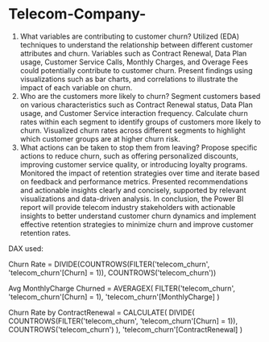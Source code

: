 # Telecom-Company-

1. What variables are contributing to customer churn? 
Utilized (EDA) techniques to understand the relationship between different customer attributes and churn. Variables such as Contract Renewal, Data Plan usage, Customer Service Calls, Monthly Charges, and Overage Fees could potentially contribute to customer churn. Present findings using visualizations such as bar charts, and correlations to illustrate the impact of each variable on churn.
2. Who are the customers more likely to churn?
Segment customers based on various characteristics such as Contract Renewal status, Data Plan usage, and Customer Service interaction frequency. Calculate churn rates within each segment to identify groups of customers more likely to churn. Visualized churn rates across different segments to highlight which customer groups are at higher churn risk.
3. What actions can be taken to stop them from leaving?
Propose specific actions to reduce churn, such as offering personalized discounts, improving customer service quality, or introducing loyalty programs. Monitored the impact of retention strategies over time and iterate based on feedback and performance metrics. Presented recommendations and actionable insights clearly and concisely, supported by relevant visualizations and data-driven analysis.
In conclusion, the Power BI report will provide telecom industry stakeholders with actionable insights to better understand customer churn dynamics and implement effective retention strategies to minimize churn and improve customer retention rates.

DAX used:

Churn Rate = DIVIDE(COUNTROWS(FILTER('telecom_churn', 'telecom_churn'[Churn] = 1)), COUNTROWS('telecom_churn'))

Avg MonthlyCharge Churned = 
    AVERAGEX(
        FILTER('telecom_churn', 'telecom_churn'[Churn] = 1),
        'telecom_churn'[MonthlyCharge]
    )

Churn Rate by ContractRenewal = 
CALCULATE(
  DIVIDE(
    COUNTROWS(FILTER('telecom_churn', 'telecom_churn'[Churn] = 1)),
    COUNTROWS('telecom_churn')
  ),
  'telecom_churn'[ContractRenewal]
)
